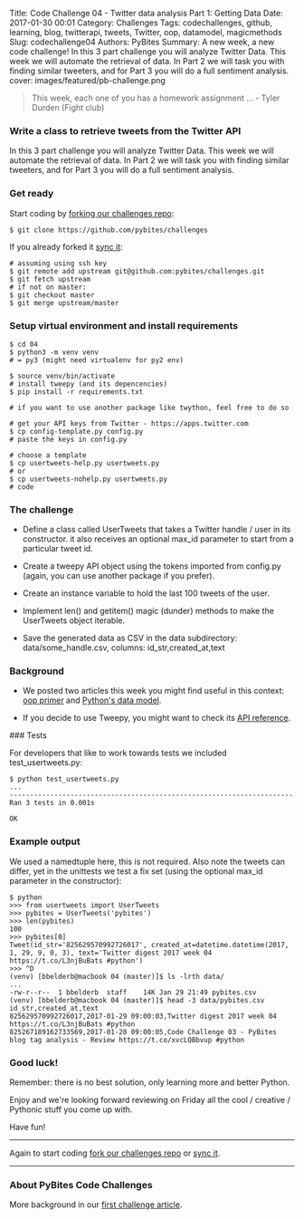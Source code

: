 Title: Code Challenge 04 - Twitter data analysis Part 1: Getting Data
Date: 2017-01-30 00:01
Category: Challenges
Tags: codechallenges, github, learning, blog, twitterapi, tweets, Twitter, oop, datamodel, magicmethods
Slug: codechallenge04
Authors: PyBites
Summary: A new week, a new code challenge! In this 3 part challenge you will analyze Twitter Data. This week we will automate the retrieval of data. In Part 2 we will task you with finding similar tweeters, and for Part 3 you will do a full sentiment analysis.
cover: images/featured/pb-challenge.png

> This week, each one of you has a homework assignment ... - Tyler Durden (Fight club)

### Write a class to retrieve tweets from the Twitter API 

In this 3 part challenge you will analyze Twitter Data. This week we will automate the retrieval of data. In Part 2 we will task you with finding similar tweeters, and for Part 3 you will do a full sentiment analysis.

### Get ready

Start coding by [forking our challenges repo](https://github.com/pybites/challenges):

    $ git clone https://github.com/pybites/challenges
    
If you already forked it [sync it](https://help.github.com/articles/syncing-a-fork/):

    # assuming using ssh key
    $ git remote add upstream git@github.com:pybites/challenges.git 
    $ git fetch upstream
    # if not on master: 
    $ git checkout master 
    $ git merge upstream/master

### Setup virtual environment and install requirements

    $ cd 04
    $ python3 -m venv venv
    # = py3 (might need virtualenv for py2 env)

    $ source venv/bin/activate 
    # install tweepy (and its depencencies)
    $ pip install -r requirements.txt

    # if you want to use another package like twython, feel free to do so

    # get your API keys from Twitter - https://apps.twitter.com 
    $ cp config-template.py config.py
    # paste the keys in config.py

    # choose a template
    $ cp usertweets-help.py usertweets.py
    # or 
    $ cp usertweets-nohelp.py usertweets.py
    # code

### The challenge

* Define a class called UserTweets that takes a Twitter handle / user in its constructor. it also receives an optional max_id parameter to start from a particular tweet id. 
* Create a tweepy API object using the tokens imported from config.py (again, you can use another package if you prefer).

* Create an instance variable to hold the last 100 tweets of the user. 

* Implement len() and getitem() magic (dunder) methods to make the UserTweets object iterable.

* Save the generated data as CSV in the data subdirectory: data/some_handle.csv, columns: id_str,created_at,text

### Background

* We posted two articles this week you might find useful in this context: [oop primer](http://pybit.es/oop-primer.html) and [Python's data model](http://pybit.es/python-data-model.html). 

* If you decide to use Tweepy, you might want to check its [API reference](http://docs.tweepy.org/en/v3.5.0/api.html).

### Tests

For developers that like to work towards tests we included test_usertweets.py:

    $ python test_usertweets.py
    ...
    ----------------------------------------------------------------------
    Ran 3 tests in 0.001s

    OK

### Example output

We used a namedtuple here, this is not required. Also note the tweets can differ, yet in the unittests we test a fix set (using the optional max_id parameter in the constructor):

    $ python
    >>> from usertweets import UserTweets
    >>> pybites = UserTweets('pybites')
    >>> len(pybites)
    100
    >>> pybites[0]
    Tweet(id_str='825629570992726017', created_at=datetime.datetime(2017, 1, 29, 9, 0, 3), text='Twitter digest 2017 week 04 https://t.co/L3njBuBats #python')
    >>> ^D
    (venv) [bbelderb@macbook 04 (master)]$ ls -lrth data/
    ...
    -rw-r--r--  1 bbelderb  staff    14K Jan 29 21:49 pybites.csv
    (venv) [bbelderb@macbook 04 (master)]$ head -3 data/pybites.csv
    id_str,created_at,text
    825629570992726017,2017-01-29 09:00:03,Twitter digest 2017 week 04 https://t.co/L3njBuBats #python
    825267189162733569,2017-01-28 09:00:05,Code Challenge 03 - PyBites blog tag analysis - Review https://t.co/xvcLQBbvup #python

### Good luck!

Remember: there is no best solution, only learning more and better Python.

Enjoy and we're looking forward reviewing on Friday all the cool / creative / Pythonic stuff you come up with.

Have fun!

---

Again to start coding [fork our challenges repo](https://github.com/pybites/challenges) or [sync it](https://help.github.com/articles/syncing-a-fork/).

---

### About PyBites Code Challenges

More background in our [first challenge article](http://pybit.es/codechallenge01.html).
